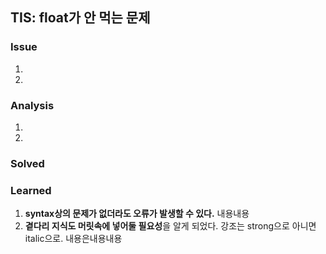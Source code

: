 ## TIS: float가 안 먹는 문제
### Issue
1. 
2. 
### Analysis
1. 
2. 
### Solved
### Learned
1. **syntax상의 문제가 없더라도 오류가 발생할 수 있다.**
내용내용
2. **곁다리 지식도 머릿속에 넣어둘 필요성**을 알게 되었다.
강조는 strong으로 아니면 italic으로. 내용은내용내용